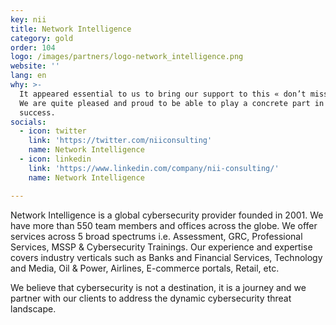 ```yaml
---
key: nii
title: Network Intelligence
category: gold
order: 104
logo: /images/partners/logo-network_intelligence.png
website: ''
lang: en
why: >-
  It appeared essential to us to bring our support to this « don’t miss » event.
  We are quite pleased and proud to be able to play a concrete part in its
  success.  
socials:
  - icon: twitter
    link: 'https://twitter.com/niiconsulting'
    name: Network Intelligence
  - icon: linkedin
    link: 'https://www.linkedin.com/company/nii-consulting/'
    name: Network Intelligence

---
```

Network Intelligence is a global cybersecurity provider founded in 2001. We have more than 550 team members and offices across the globe. We offer services across 5 broad spectrums i.e. Assessment, GRC, Professional Services, MSSP & Cybersecurity Trainings. Our experience and expertise covers industry verticals such as Banks and Financial Services, Technology and Media, Oil & Power, Airlines, E-commerce portals, Retail, etc.

We believe that cybersecurity is not a destination, it is a journey and we partner with our clients to address the dynamic cybersecurity threat landscape.
